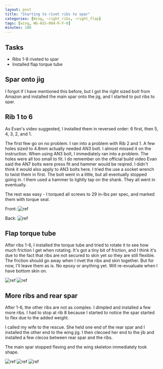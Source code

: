 ```yaml
---
layout: post
title: "Starting to rivet ribs to spar"
categories: [Wing, ~right_ribs, ~right_flap]
tags: [wing, WG-ASS-004-R-F-0]
minutes: 180
---
```


## Tasks

- Ribs 1-8 riveted to spar
- Installed flap torque tube

## Spar onto jig

I forgot if I have mentioned this before, but I got the right sized bolt from Amazon and installed the main spar onto the jig, and I started to put ribs to spar.

## Rib 1 to 6

As Evan's video suggested, I installed them in reversed order: 6 first, then 5, 4, 3, 2, and 1.

The first few go on no problem. I ran into a problem with Rib 2 and 1. A few holes sized to 4.8mm actually needed AN3 bolt. I almost missed it on the instruction. When using AN3 bolt, I immediately ran into a problem. The holes were all too small to fit. I do remember on the official build video Evan said the AN7 bolts were press fit and hammer would be reqired. I didn't think it would also apply to AN3 bolts here. I tried the use a socket wrench to twist them in first. The bolt went in a little, but all eventually stopped going in. I them used a hammer to lightly tap on the shank. They all went in eventually.

The rest was easy - I torqued all screws to 29 in-lbs per spec, and marked them with torque seal.

Front:
![ref](/assets/img/20240601/an3_torqued_front.jpg)

Back:
![ref](/assets/img/20240601/an3_torqued_back.jpg)

## Flap torque tube

After ribs 1-6, I installed the torque tube and tried to rotate it to see how much friction I get when rotating. It's got a tiny bit of friction, and I think it's due to the fact that ribs are not secured to skin yet so they are still flexible. The friction should go away when I rivet the ribs and skin together. But for now, I'll leave them as is. No epoxy or anything yet. Will re-evualuate when I have bottom skin on.

![ref](/assets/img/20240601/torque_tube_1.jpg)
![ref](/assets/img/20240601/torque_tube_2.jpg)

## More ribs and rear spar

After 1-6, the other ribs are not as complex. I dimpled and installed a few more ribs. I had to stop at rib 8 because I started to notice the spar started to flex due to the added weight.

I called my wife to the rescue. She held one end of the rear spar and I installed the other end to the wing jig. I then clecoed her end to the jib and installed a few clecos between rear spar and the ribs.

The main spar stopped flexing and the wing skeleton immediately took shape.

![ref](/assets/img/20240601/spar1.jpg)
![ref](/assets/img/20240601/spar2.jpg)
![ref](/assets/img/20240601/spar3.jpg)
